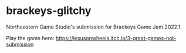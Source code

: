 # brackeys-glitchy
Northeastern Game Studio's submission for Brackeys Game Jam 2022.1

Play the game here: https://jesusonwheels.itch.io/3-great-games-not-submission
